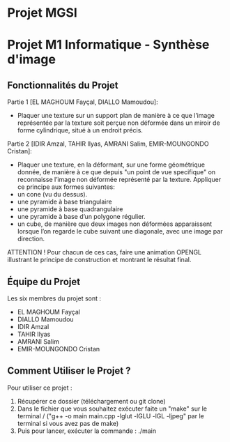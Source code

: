 # Projet MGSI
# Projet M1 Informatique - Synthèse d'image


## Fonctionnalités du Projet

Partie 1 [EL MAGHOUM Fayçal, DIALLO Mamoudou]:
- Plaquer une texture sur un support plan de manière à ce que l’image représentée par la texture soit perçue non déformée dans un miroir de forme
cylindrique, situé à un endroit précis.



Partie 2 [IDIR Amzal, TAHIR Ilyas, AMRANI Salim, EMIR-MOUNGONDO Cristan]:
- Plaquer une texture, en la déformant, sur une forme géométrique donnée, de manière à ce que depuis "un point de vue specifique" on reconnaisse l’image non déformée représenté par la texture.
Appliquer ce principe aux formes suivantes:
- un cone (vu du dessus).
- une pyramide à base triangulaire 
- une pyramide à base quadrangulaire
- une pyramide à base d’un polygone régulier.
- un cube, de manière que deux images non déformées apparaissent lorsque l’on regarde le cube suivant une diagonale, avec une image par direction.


ATTENTION ! 
Pour chacun de ces cas, faire une animation OPENGL illustrant le principe de construction et montrant le résultat final.

## Équipe du Projet

Les six membres du projet sont :

- EL MAGHOUM Fayçal
- DIALLO Mamoudou 
- IDIR Amzal
- TAHIR Ilyas 
- AMRANI Salim
- EMIR-MOUNGONDO Cristan


## Comment Utiliser le Projet ?

Pour utiliser ce projet :

1. Récupérer ce dossier (téléchargement ou git clone)
2. Dans le fichier que vous souhaitez exécuter faite un "make" sur le terminal / ("g++ -o main main.cpp -lglut -lGLU -lGL -ljpeg" par le terminal si vous avez pas de make)
3. Puis pour lancer, exécuter la commande : ./main

